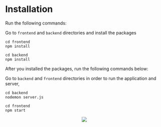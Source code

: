 # Installation

Run the following commands:

Go to ```frontend``` and ```backend``` directories and install the packages
 ```
 cd frontend
 npm install
 ```
 ```
 cd backend
 npm install
 ```
 
 After you installed the packages, run the following commands below:
 
 Go to ```backend``` and ```frontend``` directories in order to run the application and server,
 ```
 cd backend
 nodemon server.js
 ```
 ```
 cd frontend
 npm start
 ```
 
 <p align="center">
  <image src="https://github.com/boaz1e/Workouts-Management/assets/108184198/c0d78071-da0c-4b9b-8929-2feab6554e62">
</p>
